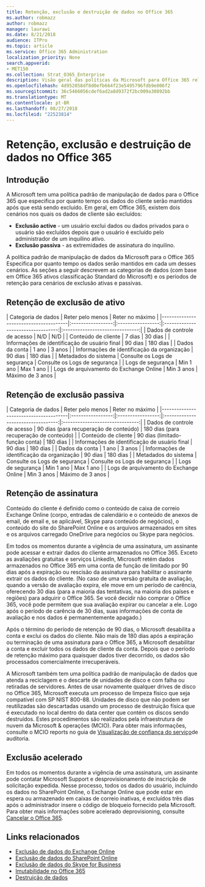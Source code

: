 ```yaml
---
title: Retenção, exclusão e destruição de dados no Office 365
ms.author: robmazz
author: robmazz
manager: laurawi
ms.date: 8/21/2018
audience: ITPro
ms.topic: article
ms.service: Office 365 Administration
localization_priority: None
search.appverid:
- MET150
ms.collection: Strat_O365_Enterprise
description: Visão geral das políticas da Microsoft para Office 365 relacionadas a retenção de dados, exclusão e destruição.
ms.openlocfilehash: 4d952058df8d0efb664f23e5495796fdb9e006f2
ms.sourcegitcommit: 36c5466056cdef6ad2a8d9372f2bc009a30892bb
ms.translationtype: MT
ms.contentlocale: pt-BR
ms.lasthandoff: 08/27/2018
ms.locfileid: "22523814"
---
```

# <a name="data-retention-deletion-and-destruction-in-office-365"></a>Retenção, exclusão e destruição de dados no Office 365

## <a name="introduction"></a>Introdução
A Microsoft tem uma política padrão de manipulação de dados para o Office 365 que especifica por quanto tempo os dados do cliente serão mantidos após que está sendo excluído. Em geral, em Office 365, existem dois cenários nos quais os dados de cliente são excluídos:
- **Exclusão active** - um usuário exclui dados ou dados privados para o usuário são excluídos depois que o usuário é excluído pelo administrador de um inquilino ativo.
- **Exclusão passiva** - as extremidades de assinatura do inquilino.

A política padrão de manipulação de dados da Microsoft para o Office 365 Especifica por quanto tempo os dados serão mantidos em cada um desses cenários. As seções a seguir descrevem as categorias de dados (com base em Office 365 ativos classificação Standard do Microsoft) e os períodos de retenção para cenários de exclusão ativas e passivas.

## <a name="active-deletion-retention"></a>Retenção de exclusão de ativo

| Categoria de dados | Reter pelo menos | Reter no máximo |
|---------------------------------------|:-----------------:|:-----------------:|:----------------------------------:|:-------------------------------:|
| Dados de controle de acesso | N/D | N/D |
| Conteúdo de cliente | 7 dias | 30 dias |
| Informações de identificação de usuário final | 90 dias | 180 dias |
| Dados da conta | 1 ano | 3 anos |
| Informações de identificação da organização | 90 dias | 180 dias |
| Metadados do sistema | Consulte os Logs de segurança | Consulte os Logs de segurança |
| Logs de segurança | Min 1 ano | Max 1 ano |
| Logs de arquivamento do Exchange Online | Min 3 anos | Máximo de 3 anos |

## <a name="passive-deletion-retention"></a>Retenção de exclusão passiva

| Categoria de dados | Reter pelo menos | Reter no máximo |
|---------------------------------------|:-----------------:|:-----------------:|:----------------------------------:|:-------------------------------:|
| Dados de controle de acesso | 90 dias (para recuperação de conteúdo) | 180 dias (para recuperação de conteúdo) |
| Conteúdo de cliente | 90 dias (limitado-função conta) | 180 dias |
| Informações de identificação de usuário final | 90 dias | 180 dias |
| Dados da conta | 1 ano | 3 anos |
| Informações de identificação da organização | 90 dias | 180 dias |
| Metadados do sistema | Consulte os Logs de segurança | Consulte os Logs de segurança |
| Logs de segurança | Min 1 ano | Max 1 ano |
| Logs de arquivamento do Exchange Online | Min 3 anos | Máximo de 3 anos |

## <a name="subscription-rentention"></a>Retenção de assinatura

Conteúdo do cliente é definido como o conteúdo de caixa de correio Exchange Online (corpo, entradas de calendário e o conteúdo de anexos de email, de email e, se aplicável, Skype para conteúdo de negócios), o conteúdo do site do SharePoint Online e os arquivos armazenados em sites e os arquivos carregado OneDrive para negócios ou Skype para negócios.

Em todos os momentos durante a vigência de uma assinatura, um assinante pode acessar e extrair dados do cliente armazenados no Office 365. Exceto as avaliações gratuitas e serviços LinkedIn, Microsoft retém dados armazenados no Office 365 em uma conta de função de limitado por 90 dias após a expiração ou rescisão da assinatura para habilitar o assinante extrair os dados do cliente. (No caso de uma versão gratuita de avaliação, quando a versão de avaliação expira, ele move em um período de carência, oferecendo 30 dias (para a maioria das tentativas, na maioria dos países e regiões) para adquirir o Office 365. Se você decidir não comprar o Office 365, você pode permitem que sua avaliação expirar ou cancelar a ele. Logo após o período de carência de 30 dias, suas informações de conta de avaliação e nos dados é permanentemente apagado.)

Após o término do período de retenção de 90 dias, o Microsoft desabilita a conta e exclui os dados do cliente. Não mais de 180 dias após a expiração ou terminação de uma assinatura para o Office 365, a Microsoft desabilitar a conta e excluir todos os dados de cliente da conta. Depois que o período de retenção máximo para quaisquer dados tiver decorrido, os dados são processados comercialmente irrecuperáveis.

A Microsoft também tem uma política padrão de manipulação de dados que atenda a reciclagem e o descarte de unidades de disco e com falha ou retiradas de servidores. Antes de usar novamente qualquer drives de disco no Office 365, Microsoft executa um processo de limpeza físico que seja compatível com SP NIST 800-88. Unidades de disco que não podem ser reutilizadas são descartadas usando um processo de destruição física que é executado no local dentro do data center que contém os discos sendo destruídos. Estes procedimentos são realizados pela infraestrutura de nuvem da Microsoft & operações (MCIO). Para obter mais informações, consulte o MCIO reports no guia de [Visualização de confiança do serviço](https://aka.ms/STP)de auditoria.

## <a name="expedited-deletion"></a>Exclusão acelerado
Em todos os momentos durante a vigência de uma assinatura, um assinante pode contatar Microsoft Support e desprovisionamento de inscrição de solicitação expedida. Nesse processo, todos os dados do usuário, incluindo os dados no SharePoint Online, o Exchange Online que pode estar em espera ou armazenado em caixas de correio inativas, é excluídos três dias após o administrador insere o código de bloqueio fornecido pela Microsoft. Para obter mais informações sobre acelerado deprovisioning, consulte [Cancelar o Office 365](https://support.office.com/article/Cancel-Office-365-for-business-b1bc0bef-4608-4601-813a-cdd9f746709a).

## <a name="related-links"></a>Links relacionados
- [Exclusão de dados do Exchange Online](/office365/enterprise/office-365-exchange-online-data-deletion)
- [Exclusão de dados do SharePoint Online](/office365/enterprise/office-365-sharepoint-online-data-deletion)
- [Exclusão de dados do Skype for Business ](/office365/enterprise/office-365-skype-data-deletion)
- [Imutabilidade no Office 365](/office365/enterprise/office-365-data-immutability)
- [Destruição de dados](/office365/enterprise/office-365-data-destruction)
